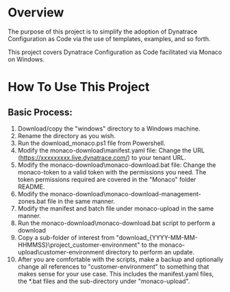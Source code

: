 # Overview
The purpose of this project is to simplify the adoption of Dynatrace Configuration as Code via the use of templates, examples, and so forth.

This project covers Dynatrace Configuration as Code facilitated via Monaco on Windows.

# How To Use This Project

## Basic Process:

1)  Download/copy the "windows" directory to a Windows machine.
2)  Rename the directory as you wish.
3)  Run the download_monaco.ps1 file from Powershell.
4)  Modify the monaco-download\manifest.yaml file:
    Change the URL (https://xxxxxxxxx.live.dynatrace.com/) to your tenant URL.
5)  Modify the monaco-download\monaco-download.bat file:
    Change the monaco-token to a valid token with the permissions you need.
    The token permissions required are covered in the "Monaco" folder README. 
6)  Modify the monaco-download\monaco-download-management-zones.bat file in the same manner.
7)  Modify the manifest and batch file under monaco-upload in the same manner.
8)  Run the monaco-download\monaco-download.bat script to perform a download
9)  Copy a sub-folder of interest from "download_{YYYY-MM-MM-HHMMSS}\project_customer-environment" to the monaco-upload\customer-environment directory to perform an update.
10) After you are comfortable with the scripts, make a backup and optionally change all references to "customer-environment" to something that makes sense for your use case.
    This includes the manifest.yaml files, the *.bat files and the sub-directory under "monaco-upload".
    
